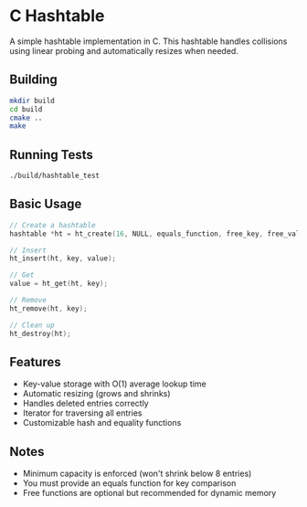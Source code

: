 # C Hashtable

A simple hashtable implementation in C. This hashtable handles collisions using linear probing and automatically resizes when needed.

## Building

```bash
mkdir build
cd build
cmake ..
make
```

## Running Tests

```bash
./build/hashtable_test
```

## Basic Usage

```c
// Create a hashtable
hashtable *ht = ht_create(16, NULL, equals_function, free_key, free_value);

// Insert
ht_insert(ht, key, value);

// Get
value = ht_get(ht, key);

// Remove
ht_remove(ht, key);

// Clean up
ht_destroy(ht);
```

## Features

- Key-value storage with O(1) average lookup time
- Automatic resizing (grows and shrinks)
- Handles deleted entries correctly
- Iterator for traversing all entries
- Customizable hash and equality functions

## Notes

- Minimum capacity is enforced (won't shrink below 8 entries)
- You must provide an equals function for key comparison
- Free functions are optional but recommended for dynamic memory
